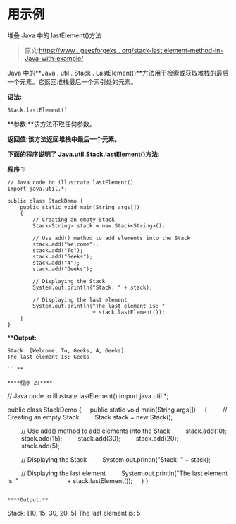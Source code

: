 # 用示例

堆叠 Java 中的 lastElement()方法

> 原文:[https://www . geesforgeks . org/stack-last element-method-in-Java-with-example/](https://www.geeksforgeeks.org/stack-lastelement-method-in-java-with-example/)

Java 中的**Java . util . Stack . LastElement()**方法用于检索或获取堆栈的最后一个元素。它返回堆栈最后一个索引处的元素。

**语法:**

```
Stack.lastElement()
```

**参数:**该方法不取任何参数。

**返回值:**该方法返回堆栈中最后一个元素**。**

**下面的程序说明了 Java.util.Stack.lastElement()方法:**

****程序 1:****

```
// Java code to illustrate lastElement()
import java.util.*;

public class StackDemo {
    public static void main(String args[])
    {
        // Creating an empty Stack
        Stack<String> stack = new Stack<String>();

        // Use add() method to add elements into the Stack
        stack.add("Welcome");
        stack.add("To");
        stack.add("Geeks");
        stack.add("4");
        stack.add("Geeks");

        // Displaying the Stack
        System.out.println("Stack: " + stack);

        // Displaying the last element
        System.out.println("The last element is: "
                           + stack.lastElement());
    }
}
```

****Output:**

```
Stack: [Welcome, To, Geeks, 4, Geeks]
The last element is: Geeks

```** 

****程序 2:****

```
// Java code to illustrate lastElement()
import java.util.*;

public class StackDemo {
    public static void main(String args[])
    {
        // Creating an empty Stack
        Stack<Integer> stack = new Stack<Integer>();

        // Use add() method to add elements into the Stack
        stack.add(10);
        stack.add(15);
        stack.add(30);
        stack.add(20);
        stack.add(5);

        // Displaying the Stack
        System.out.println("Stack: " + stack);

        // Displaying the last element
        System.out.println("The last element is: "
                           + stack.lastElement());
    }
}
```

****Output:**

```
Stack: [10, 15, 30, 20, 5]
The last element is: 5

```**